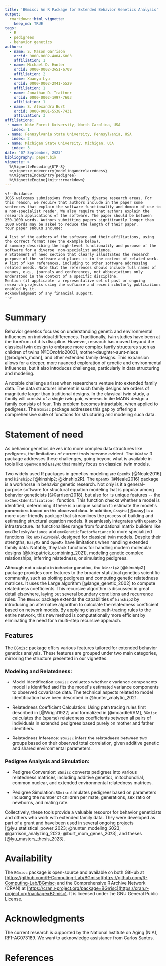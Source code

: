 ```yaml
---
title: 'BGmisc: An R Package for Extended Behavior Genetics Analysis'
output:
  rmarkdown::html_vignette:
    keep_md: TRUE
tags:
  - R
  - pedigrees
  - behavior genetics
authors:
  - name: S. Mason Garrison
    orcid: 0000-0002-4804-6003
    affiliation: 1
  - name: Michael D. Hunter
    orcid: 0000-0002-3651-6709
    affiliation: 2
  - name: Xuanyu Lyu
    orcid: 0000-0002-2841-5529
    affiliation: 1
  - name: Jonathan D. Trattner
    orcid: 0000-0002-1097-7603
    affiliation: 1  
  - name: S. Alexandra Burt
    orcid: 0000-0001-5538-7431
    affiliation: 3
affiliations:
 - name: Wake Forest University, North Carolina, USA
   index: 1
 - name: Pennsylvania State University, Pennsylvania, USA
   index: 2
 - name: Michigan State University, Michigan, USA
   index: 3
date: "07 September, 2023"
bibliography: paper.bib
vignette: >
  %\VignetteEncoding{UTF-8}
  %\VignetteIndexEntry{modelingandrelatedness}
  %\VignetteIndexEntry{pedigree}
  %\VignetteEngine{knitr::rmarkdown}
---
```




```{=html}
<!--Guidance 
JOSS welcomes submissions from broadly diverse research areas. For this reason, we require that authors include in the paper some sentences that explain the software functionality and domain of use to a non-specialist reader. We also require that authors explain the research applications of the software. The paper should be between 250-1000 words. Authors submitting papers significantly longer than 1000 words may be asked to reduce the length of their paper.
Your paper should include:

A list of the authors of the software and their affiliations, using the correct format (see the example below).
A summary describing the high-level functionality and purpose of the software for a diverse, non-specialist audience.
A Statement of need section that clearly illustrates the research purpose of the software and places it in the context of related work.
A list of key references, including to other software addressing related needs. Note that the references should include full names of venues, e.g., journals and conferences, not abbreviations only understood in the context of a specific discipline.
Mention (if applicable) a representative set of past or ongoing research projects using the software and recent scholarly publications enabled by it.
Acknowledgment of any financial support.
-->
```
# Summary

<!--  A summary describing the high-level functionality and purpose of the software for a diverse, non-specialist audience. -->

Behavior genetics focuses on understanding genetic and environmental influences on individual differences. 
Traditionally, twin studies have been at the forefront of this discipline.  However, research has moved beyond the classical twin design to embrace more complex family structures such as children of twins [@DOnofrio2003], mother-daughter-aunt-niece [@rodgers_mdan], and other extended family designs. This expansion allows for a deeper, more nuanced exploration of genetic and environmental influences, but it also introduces challenges, particularly in data structuring and modeling.

A notable challenge arises when researchers venture into extended family data. The data structures inherent in such family designs are orders of magnitude larger than traditional designs. In the classical twin study, a family will consist of a single twin pair, whereas in the MADN design a family consists of four. This problem becomes intractable, when applied to pedigrees.  The `BGmisc` package addresses this gap by offering a comprehensive suite of functions for structuring and modeling such data.


# Statement of need
<!-- A Statement of need section that clearly illustrates the research purpose of the software and places it in the context of related work. -->

As behavior genetics delves into more complex data structures like pedigrees, the limitations of current tools become evident. The `BGmisc` R package addresses these challenges, going beyond what is available in tools like `OpenMx` and `EasyMx` that mainly focus on classical twin models.

Two widely used R packages in genetics modeling are `OpenMx` [@Neale2016] and `kinship2` [@kinship2; @kinship2R]. The `OpenMx` [@Neale2016] package is a workhorse in behavior genetic research. Not only is it a general-purpose software for structural equation modeling that is popular among behavior geneticists [@Garrison2018], but also for its unique features -- the `mxCheckIdentification()` function. This function checks whether a model is identified, determining if there is a unique solution to estimate the model's parameters based on the observed data. In addition, `EasyMx` [@easy] is a more user-friendly package that streamlines the process of building and estimating structural equation models. It seamlessly integrates with `OpenMx`'s infrastructure. Its functionalities range from foundational matrix builders like `emxCholeskyVariance` and `emxGeneticFactorVariance` to more specialized functions like `emxTwinModel` designed for classical twin models. Despite their strengths, `EasyMx` and `OpenMx` have limitations when handling extended family data. Notably, they lack functions for handling modern molecular designs [@kirkpatrick_combining_2021], modeling genetic complex relationships, inferring relatedness, or simulating pedigrees.

Although not a staple in behavior genetics, the `kinship2` [@kinship2] package provides core features to the broader statistical genetics scientific community, such as plotting pedigrees and computing genetic relatedness matrices. It uses the Lange algorithm [@lange_genetic_2002] to compute relatedness coefficients. This recursive algorithm is discussed in great detail elsewhere, laying out several boundary conditions and recurrence rules. The `BGmisc` package extends the capabilities of `kinship2` by introducing an alternative algorithm to calculate the relatedness coefficient based on network models. By applying classic path-tracing rules to the entire network, this new method is computationally more efficient by eliminating the need for a multi-step recursive approach.

## Features

The `BGmisc` package offers various features tailored for extended behavior genetics analysis. These features are grouped under two main categories, mirroring the structure presented in our vignettes.


### Modeling and Relatedness:

-   Model Identification: `BGmisc` evaluates whether a variance components model is identified and fits the model's estimated variance components to observed covariance data. The technical aspects related to model identification have been described in @hunter_analytic_2021.

-   Relatedness Coefficient Calculation: Using path tracing rules first described in [@Wright1922] and formalized in [@mcardleRAM], `BGmisc` calculates the (sparse) relatedness coefficients between all pairs of individuals in extended pedigrees based purely on mother and father identifiers. 

-   Relatedness Inference: `BGmisc` infers the relatedness between two groups based on their observed total correlation, given additive genetic and shared environmental parameters.



### Pedigree Analysis and Simulation:

-   Pedigree Conversion: `BGmisc` converts pedigrees into various relatedness matrices, including additive genetics, mitochondrial, common nuclear, and extended environmental relatedness matrices.

-   Pedigree Simulation: `BGmisc` simulates pedigrees based on parameters including the number of children per mate, generations, sex ratio of newborns, and mating rate.


<!-- Mention (if applicable) a representative set of past or ongoing research projects using the software and recent scholarly publications enabled by it.-->

Collectively, these tools provide a valuable resource for behavior geneticists and others who work with extended family data. They were developed as part of a grant and have been used in several ongoing projects [@lyu_statistical_power_2023; @hunter_modeling_2023; @garrison_analyzing_2023; @burt_mom_genes_2023], and theses [@lyu_masters_thesis_2023].

# Availability

The `BGmisc` package is open-source and available on both GitHub at [https://github.com/R-Computing-Lab/BGmisc](https://github.com/R-Computing-Lab/BGmisc) and the Comprehensive R Archive Network (CRAN) at [https://cran.r-project.org/package=BGmisc](https://cran.r-project.org/package=BGmisc). It is licensed under the GNU General Public License.

# Acknowledgments

The current research is supported by the National Institute on Aging (NIA), RF1-AG073189. We want to acknowledge assistance from Carlos Santos.

# References
